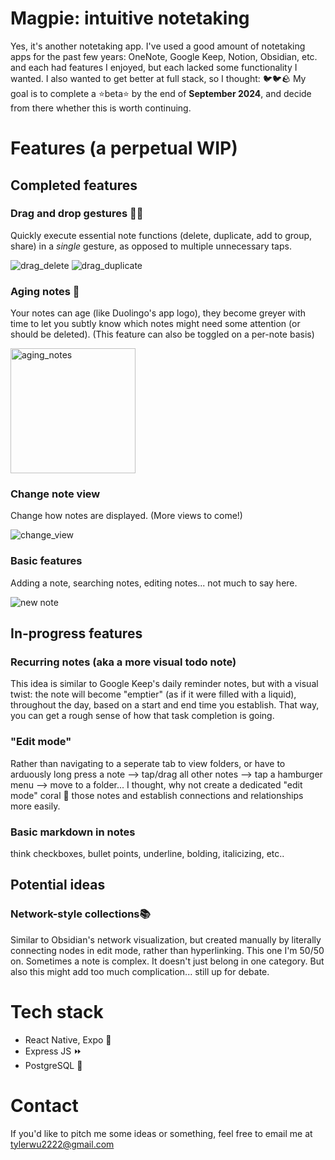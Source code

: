 # Magpie: intuitive notetaking
Yes, it's another notetaking app. I've used a good amount of notetaking apps for the past few years: OneNote, Google Keep, Notion, Obsidian, etc. and each had features I enjoyed, but each lacked some functionality I wanted. I also wanted to get better at full stack, so I thought: 🐦🐦🪨
My goal is to complete a ⭐beta⭐ by the end of **September 2024**, and decide from there whether this is worth continuing.

# Features (a perpetual WIP)
## Completed features

### Drag and drop gestures 🐉🫳
Quickly execute essential note functions (delete, duplicate, add to group, share) in a *single* gesture, as opposed to multiple unnecessary taps.

![drag_delete](https://i.giphy.com/media/v1.Y2lkPTc5MGI3NjExM3VydWx0bzR3ZjZ3djF3dDZsM3cyZDI4a3hwOXpxZ3EybGJnNWtmdCZlcD12MV9pbnRlcm5hbF9naWZfYnlfaWQmY3Q9Zw/Gk6Gegz2zr2Nk2cLfp/giphy.gif)
![drag_duplicate](https://i.giphy.com/media/v1.Y2lkPTc5MGI3NjExajUzaXBreGpneDFkbWEwZzQ2b212Y3h2ZG14NTdqaTZraHJubWQ1NyZlcD12MV9pbnRlcm5hbF9naWZfYnlfaWQmY3Q9Zw/DusPcUthzowZPJGRBG/giphy.gif)

### Aging notes 👴
Your notes can age (like Duolingo's app logo), they become greyer with time to let you subtly know which notes might need some attention (or should be deleted).
(This feature can also be toggled on a per-note basis)

<img src="https://drive.google.com/uc?export=view&id=1syGy8o4uN4KEw74q-wfAT1JWfVJn3sRJ" alt="aging_notes" width="200"/>

### Change note view
Change how notes are displayed. (More views to come!)

![change_view](https://i.giphy.com/media/v1.Y2lkPTc5MGI3NjExN2VmanJ3ejRucWJvb2dueGxzdHZ4bGd1dDN3eG8ydWhubGNoMnppbiZlcD12MV9pbnRlcm5hbF9naWZfYnlfaWQmY3Q9Zw/47o1CWpxUl5Wo1rg9t/giphy.gif)

### Basic features
Adding a note, searching notes, editing notes... not much to say here.

![new note](https://i.giphy.com/media/v1.Y2lkPTc5MGI3NjExdHJiOW4ybHIwejFmNXFiYjgzczcwYzF2NGs3bXN0ZXNmdnliOHBlYiZlcD12MV9pbnRlcm5hbF9naWZfYnlfaWQmY3Q9Zw/iLpGRmVUz70NPU4mei/giphy.gif)

## In-progress features

### Recurring notes (aka a more visual todo note)
This idea is similar to Google Keep's daily reminder notes, but with a visual twist: the note will become "emptier" (as if it were filled with a liquid), throughout the day, based on a start and end time you establish. That way, you can get a rough sense of how that task completion is going.

### "Edit mode"
Rather than navigating to a seperate tab to view folders, or have to arduously long press a note --> tap/drag all other notes --> tap a hamburger menu --> move to a folder...
I thought, why not create a dedicated "edit mode" coral 🤠 those notes and establish connections and relationships more easily.

### Basic markdown in notes
think checkboxes, bullet points, underline, bolding, italicizing, etc..

## Potential ideas
### Network-style collections📚
Similar to Obsidian's network visualization, but created manually by literally connecting nodes in edit mode, rather than hyperlinking. This one I'm 50/50 on. Sometimes a note is complex. It doesn't just belong in one category. But also this might add too much complication... still up for debate.

# Tech stack
- React Native, Expo 📱
- Express JS ⏩
- PostgreSQL 🐘

# Contact
If you'd like to pitch me some ideas or something, feel free to email me at [tylerwu2222@gmail.com](mailto:tylerwu2222@gmail.com?subject=[GitHub]%20Source%20Magpie)
